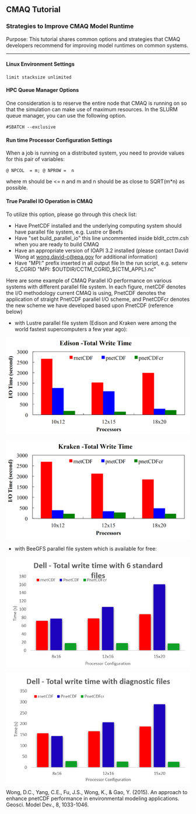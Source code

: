 ## CMAQ Tutorial 
### Strategies to Improve CMAQ Model Runtime 
Purpose: This tutorial shares common options and strategies that CMAQ developers recommend for improving model runtimes on common systems.


------------
#### Linux Environment Settings

```
limit stacksize unlimited 
```

#### HPC Queue Manager Options

One consideration is to reserve the entire node that CMAQ is running on so that the simulation can make use of maximum resources. In the SLURM queue manager, you can use the following option.
```
#SBATCH --exclusive
```

#### Run time Processor Configuration Settings

When a job is running on a distributed system, you need to provide values for this pair of variables:

```
@ NPCOL  = m; @ NPROW =  n
```

where m should be <= n and m and n should be as close to SQRT(m*n) as possible.


#### True Parallel IO Operation in CMAQ

To utilize this option, please go through this check list:

* Have PnetCDF installed and the underlying computing system should have parallel file system, e.g. Lustre or Beefs
* Have "set build_parallel_io" this line uncommented inside bldit_cctm.csh when you are ready to build CMAQ
* Have an appropriate version of IOAPI 3.2 installed (please contact David Wong at wong.david-c@epa.gov for additional information)
* Have "MPI:" prefix inserted in all output file In the run script, e.g. setenv S_CGRID "MPI: $OUTDIR/CCTM_CGRID_${CTM_APPL}.nc"

Here are some example of CMAQ Parallel IO performance on various systems with different parallel file system. In each figure, rnetCDF denotes the I/O methodology current CMAQ is using, PnetCDF denotes the application of straight PnetCDF parallel I/O scheme, and PnetCDFcr denotes the new scheme we have developed based upon PnetCDF (reference below) 

* with Lustre parallel file system (Edison and Kraken were among the world fastest supercomputers a few year ago):

![IO performance on Edison](edison.png)

![IO performance on Kraken](kraken.png)

* with BeeGFS parallel file system which is available for free:

![IO performance on a Dell system with outputting 6 standard files](dell_small.png)

![IO performance on a Dell system with outputting 6 standard files plus all diagnostic files](dell_big.png)

Wong, D.C., Yang, C.E., Fu, J.S., Wong, K., & Gao, Y. (2015). An approach to enhance pnetCDF performance in environmental modeling applications. Geosci. Model Dev., 8, 1033-1046.

